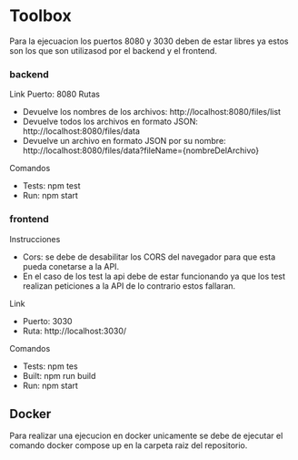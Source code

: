 # Toolbox
 
Para la ejecuacion los puertos 8080 y 3030 deben de estar libres ya estos son los que son utilizasod por el backend y el frontend.

### backend
Link
Puerto: 8080
Rutas
- Devuelve los nombres de los archivos: http://localhost:8080/files/list
- Devuelve todos los archivos en formato JSON: http://localhost:8080/files/data
- Devuelve un archivo en formato JSON por su nombre: http://localhost:8080/files/data?fileName={nombreDelArchivo}

Comandos
- Tests: npm test
- Run: npm start

### frontend

Instrucciones
- Cors: se debe de desabilitar los CORS del navegador para que esta pueda conetarse a la API.
- En el caso de los test la api debe de estar funcionando ya que los test realizan peticiones a la API de lo contrario estos fallaran.

Link
- Puerto: 3030
- Ruta: http://localhost:3030/

Comandos
- Tests: npm tes
- Built: npm run build
- Run: npm start



## Docker
Para realizar una ejecucion en docker unicamente se debe de ejecutar el comando docker compose up en la carpeta raiz del repositorio.